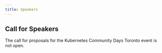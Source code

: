 ```yaml
---
title: Speakers
---
```


## Call for Speakers

The call for proposals for the Kubernetes Community Days Toronto event is not open.
